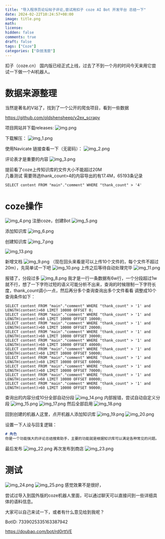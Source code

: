 ```yaml
---
title: "导入程序员论坛帖子评论,尝试用扣子 coze AI Bot 开发平台 总结一下"
date: 2024-02-22T10:24:57+08:00
image: title.png
math:
license:
hidden: false
comments: true
draft: false
tags: ["Coze"]
categories: ["杂技浅尝"]
---
```


扣子（coze.cn） 国内版已经正式上线，过去了不到一个月的时间今天来用它尝试一下做一个AI机器人。

# 数据来源整理
当然是著名的V站了，找到了一个公开的爬虫项目，看到一些数据

https://github.com/oldshensheep/v2ex_scrapy

项目网站并下载releases:
![img.png](img.png)

下载解压：
![img_1.png](img_1.png)

使用Navicate 链接查看一下（无密码）：
![img_2.png](img_2.png)

评论表才是重要的内容
![img_3.png](img_3.png)

提前看了coze上传知识库的文件大小不能超过20M  
几番测试 需要筛选thank_count>4的内容导出的有17.4M，65193条记录


```sqlite
SELECT content FROM "main"."comment" WHERE "thank_count" > '4'
```

# coze操作

![img_4.png](img_4.png)
注册coze，创建Bot
![img_5.png](img_5.png)

添加知识库
![img_6.png](img_6.png)

创建知识库
![img_7.png](img_7.png)

![img_13.png](img_13.png)

新增文档
![img_9.png](img_9.png)
（现在回头来看是可以上传10个文件的，每个文件不超过20m），先简单试一下吧
![img_10.png](img_10.png)
上传之后等待自动处理完毕
![img_11.png](img_11.png)

报错了，分段过多
![img_8.png](img_8.png)
我才是一行一条数据有6w行，一个分段超过1w就不行，想了一下字符过短的语义可能分析不出来，查询的时候限制一下字符长度，thank_count调小一点，然后再分多个查询查询出多个文件看看
调整成10个查询条件如下：
```sqlite
SELECT content FROM "main"."comment" WHERE "thank_count" > '1' and LENGTH(content)>60 LIMIT 10000 OFFSET 0;
SELECT content FROM "main"."comment" WHERE "thank_count" > '1' and LENGTH(content)>60 LIMIT 10000 OFFSET 10000;
SELECT content FROM "main"."comment" WHERE "thank_count" > '1' and LENGTH(content)>60 LIMIT 10000 OFFSET 20000;
SELECT content FROM "main"."comment" WHERE "thank_count" > '1' and LENGTH(content)>60 LIMIT 10000 OFFSET 30000;
SELECT content FROM "main"."comment" WHERE "thank_count" > '1' and LENGTH(content)>60 LIMIT 10000 OFFSET 40000;
SELECT content FROM "main"."comment" WHERE "thank_count" > '1' and LENGTH(content)>60 LIMIT 10000 OFFSET 50000;
SELECT content FROM "main"."comment" WHERE "thank_count" > '1' and LENGTH(content)>60 LIMIT 10000 OFFSET 60000;
SELECT content FROM "main"."comment" WHERE "thank_count" > '1' and LENGTH(content)>60 LIMIT 10000 OFFSET 70000;
SELECT content FROM "main"."comment" WHERE "thank_count" > '1' and LENGTH(content)>60 LIMIT 10000 OFFSET 80000;
SELECT content FROM "main"."comment" WHERE "thank_count" > '1' and LENGTH(content)>60 LIMIT 10000 OFFSET 90000;

```
查询出的内容分成10分全部自动分段
![img_14.png](img_14.png)
内部报错，尝试自动自定义分段
![img_15.png](img_15.png)
![img_17.png](img_17.png)
然后全部启用
![img_18.png](img_18.png)

回到创建的机器人这里，点开机器人添加知识库
![img_19.png](img_19.png)
![img_20.png](img_20.png)

设置一下人设与回复逻辑：
```markdown
# 角色
你是一个功能强大的评论总结搜索助手，主要的功能就是根据知识库可以满足各种常见的问题。
```
最后发布
![img_22.png](img_22.png)
再次发布到商店
![img_23.png](img_23.png)

# 测试
![img_24.png](img_24.png)
![img_25.png](img_25.png)
感觉效果不是很好，

尝试过导入到国外版的coze机器人里面，可以通过聊天可以直接问到一些详细具体的语料信息。

大家可以自己来试一下，或者有什么意见给到我呢？

BotID: 7339025335163387942

https://doubao.com/bot/rd0rttVE